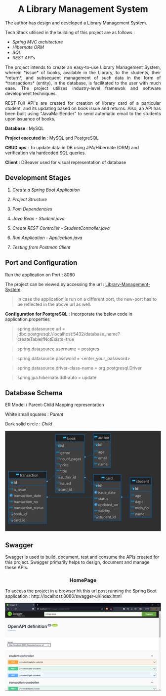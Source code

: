 <h1 align="center"> A Library Management System </h1>

The author has design and developed a Library Management System. 

Tech Stack utilised in the building of this project are as follows :

*  _Spring MVC architecture_
*  _Hibernate ORM_
*  _SQL_ 
*  _REST API's_ 

<p align="justify"> The project intends to create an easy-to-use Library Management System, wherein *issue* of books, available in the Library, to the students, their *return*, and subsequent management of such data in the form of *transactions* (entity), in the database, is facilitated to the user with much ease. The project utilizes industry-level framewok and software development techniques. </p>

<p align="justify"> REST-Full API's are created for creation of library card of a particular student, and its updating based on book issue and returns. Also, an API has been built using "JavaMailSender" to send automatic email to the students upon issuance of books. </p>

**Database** : MySQL

**Project executed in** : MySQL and PostgreSQL

**CRUD ops** : To update data in DB using JPA/Hibernate (ORM) and verification via hardcoded SQL queries.

**Client** : DBeaver used for visual representation of database

<h2 align="left"> Development Stages </h2>

1. *Create a Spring Boot Application*

2. *Project Structure*

3. *Pom Dependencies*

4. *Java Bean - Student.java*

5. *Create REST Controller - StudentController.java*

6. *Run Application - Application.java*

7. *Testing from Postman Client*

<h2 align="left"> Port and Configuration </h2>

Run the application on Port : 8080 

The project can be viewed by accessing the url : [Library-Management-System](http://localhost:8080/swagger-ui/index.html  "Library-Management-System")

> In case the application is run on a different port, the new-port has to be reflected in the above url as well.

**Configuration for PostgreSQL** : Incorporate the below code in application.properties

> spring.datasource.url = jdbc:postgresql://localhost:5432/database_name?createTableIfNotExists=true

> spring.datasource.username = postgres

> spring.datasource.password = <enter_your_password>

> spring.datasource.driver-class-name = org.postgresql.Driver

> spring.jpa.hibernate.ddl-auto = update

<h2 align="left"> Database Schema </h2>

ER Model / Parent-Child Mapping representation

White small squares : _Parent_ 

Dark solid circle : _Child_

<p align="center"> 
    <img width="536" alt="image" src="https://github.com/po-strikes25/Library-Management-System/blob/master/src/main/java/com/example/LibraryManagementSystem/images/ER_diagram_lms_april.png">
</p>

<h2 align="left"> Swagger </h2>

Swagger is used to build, document, test and consume the APIs created for this project. Swagger primarily helps to design, document and manage these APIs.

<h3 align="center"> HomePage </h3>

To access the project in a browser hit this url post running the Spring Boot application : http://localhost:8080/swagger-ui/index.html

<p align="center"> 
    <img width="536" alt="image" src="https://github.com/po-strikes25/Library-Management-System/blob/master/src/main/java/com/example/LibraryManagementSystem/images/swagger-ui.png">
</p>

